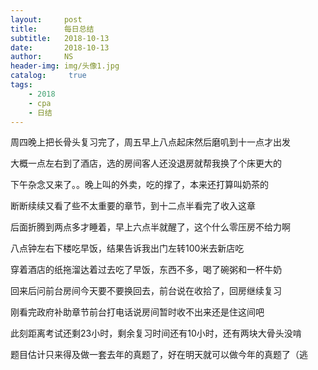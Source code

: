 ```yaml
---
layout:     post
title:      每日总结
subtitle:   2018-10-13
date:       2018-10-13
author:     NS
header-img: img/头像1.jpg
catalog: 	 true
tags:
    - 2018 
    - cpa
    - 日结
--- 
```

周四晚上把长骨头复习完了，周五早上八点起床然后磨叽到十一点才出发

大概一点左右到了酒店，选的房间客人还没退房就帮我换了个床更大的

下午杂念又来了。。晚上叫的外卖，吃的撑了，本来还打算叫奶茶的

断断续续又看了些不太重要的章节，到十二点半看完了收入这章

后面折腾到两点多才睡着，早上六点半就醒了，这个什么零压房不给力啊

八点钟左右下楼吃早饭，结果告诉我出门左转100米去新店吃

穿着酒店的纸拖溜达着过去吃了早饭，东西不多，喝了碗粥和一杯牛奶

回来后问前台房间今天要不要换回去，前台说在收拾了，回房继续复习

刚看完政府补助章节前台打电话说房间暂时收不出来还是住这间吧

此刻距离考试还剩23小时，剩余复习时间还有10小时，还有两块大骨头没啃

题目估计只来得及做一套去年的真题了，好在明天就可以做今年的真题了（逃
